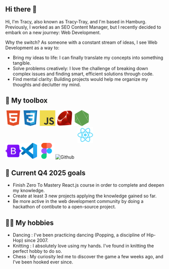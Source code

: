 ## Hi there 👋

<!--
**tracytray1/tracytray1** is a ✨ _special_ ✨ repository because its `README.md` (this file) appears on your GitHub profile.

Here are some ideas to get you started:

- 🔭 I’m currently working on ...
- 🌱 I’m currently learning ...
- 👯 I’m looking to collaborate on ...
- 🤔 I’m looking for help with ...
- 💬 Ask me about ...
- 📫 How to reach me: ...
- 😄 Pronouns: ...
- ⚡ Fun fact: ...
-->

Hi, I'm Tracy, also known as Tracy-Tray, and I'm based in Hamburg. Previously, I worked as an SEO Content Manager, but I recently decided to embark on a new journey: Web Development.

Why the switch? As someone with a constant stream of ideas, I see Web Development as a way to:

* Bring my ideas to life: I can finally translate my concepts into something tangible.
* Solve problems creatively: I love the challenge of breaking down complex issues and finding smart, efficient solutions through code.
* Find mental clarity: Building projects would help me organize my thoughts and declutter my mind.

## 🧰 My toolbox

<img  src="https://raw.githubusercontent.com/devicons/devicon/1119b9f84c0290e0f0b38982099a2bd027a48bf1/icons/html5/html5-plain.svg" alt="HTML5" width="50" height="50"/> <img  src="https://raw.githubusercontent.com/devicons/devicon/1119b9f84c0290e0f0b38982099a2bd027a48bf1/icons/css3/css3-original.svg" alt="CSS3" width="50" height="50"/> <img  src="https://raw.githubusercontent.com/devicons/devicon/1119b9f84c0290e0f0b38982099a2bd027a48bf1/icons/javascript/javascript-original.svg" alt="JavaScript" width="50" height="50"/> <img src="https://raw.githubusercontent.com/devicons/devicon/1119b9f84c0290e0f0b38982099a2bd027a48bf1/icons/ruby/ruby-original.svg" alt="ruby" width="50" height="50"/>  <img  src="https://raw.githubusercontent.com/devicons/devicon/1119b9f84c0290e0f0b38982099a2bd027a48bf1/icons/nodejs/nodejs-plain.svg" alt="NodeJS" width="50" height="50"/>  <img  src="https://raw.githubusercontent.com/devicons/devicon/1119b9f84c0290e0f0b38982099a2bd027a48bf1/icons/react/react-original.svg" alt="ReactJS" width="50" height="50" style="margin:0 auto; display:block;"/> <img  src="https://raw.githubusercontent.com/devicons/devicon/1119b9f84c0290e0f0b38982099a2bd027a48bf1/icons/bootstrap/bootstrap-original.svg" alt="bootstrap" width="50" height="50"/><img  src="https://raw.githubusercontent.com/devicons/devicon/1119b9f84c0290e0f0b38982099a2bd027a48bf1/icons/vscode/vscode-original.svg" alt="VSCode" width="50" height="50"/> <img  src="https://raw.githubusercontent.com/devicons/devicon/ca28c779441053191ff11710fe24a9e6c23690d6/icons/figma/figma-original.svg" alt="Figma" width="50" height="50"/> <img src="https://github.com/CyrisXD/CyrisXD/raw/master/assets/Github.png" alt="Github"/> 

## 🎯 Current Q4 2025 goals

* Finish Zero To Mastery React.js course in order to complete and deepen my knowledge.
* Create at least 3 new projects applying the knowledge gained so far.
* Be more active in the web development community by doing a hackathon of contibute to a open-source project.

## 🏃🏾 My hobbies

* Dancing : I've been practicing dancing (Popping, a discipline of Hip-Hop) since 2007.
* Knitting : I absolutely love using my hands. I've found in knitting the perfect hobby to do so.
* Chess : My curiosity led me to discover the game a few weeks ago, and I’ve been hooked ever since.




